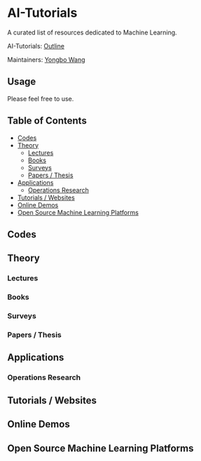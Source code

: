# AI-Tutorials

A curated list of resources dedicated to Machine Learning.

AI-Tutorials: [Outline](https://github.com/yongbowin/AI-Tutorials)

Maintainers: [Yongbo Wang](https://github.com/yongbowin)


## Usage
Please feel free to use.

## Table of Contents

 - [Codes](#codes)
 - [Theory](#theory)
   - [Lectures](#lectures)
   - [Books](#books)
   - [Surveys](#surveys)
   - [Papers / Thesis](#papers--thesis)
 - [Applications](#applications)
   - [Operations Research](#operations-research)
 - [Tutorials / Websites](#tutorials--websites)
 - [Online Demos](#online-demos)
 - [Open Source Machine Learning Platforms](#open-source-machine-learning-platforms)

## Codes

## Theory

### Lectures

### Books

### Surveys

### Papers / Thesis

## Applications

### Operations Research

## Tutorials / Websites

## Online Demos

## Open Source Machine Learning Platforms









